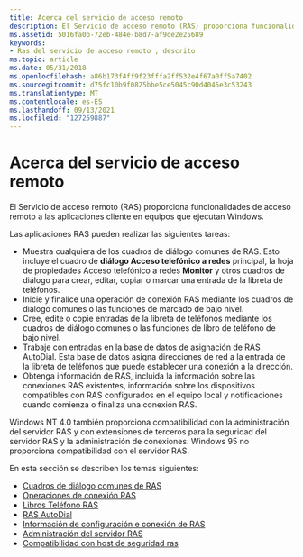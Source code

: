 ```yaml
---
title: Acerca del servicio de acceso remoto
description: El Servicio de acceso remoto (RAS) proporciona funcionalidades de acceso remoto a las aplicaciones cliente en equipos que ejecutan Windows.
ms.assetid: 5016fa0b-72eb-484e-b8d7-af9de2e25689
keywords:
- Ras del servicio de acceso remoto , descrito
ms.topic: article
ms.date: 05/31/2018
ms.openlocfilehash: a86b173f4ff9f23fffa2ff532e4f67a0ff5a7402
ms.sourcegitcommit: d75fc10b9f0825bbe5ce5045c90d4045e3c53243
ms.translationtype: MT
ms.contentlocale: es-ES
ms.lasthandoff: 09/13/2021
ms.locfileid: "127259887"
---
```

# <a name="about-remote-access-service"></a>Acerca del servicio de acceso remoto

El Servicio de acceso remoto (RAS) proporciona funcionalidades de acceso remoto a las aplicaciones cliente en equipos que ejecutan Windows.

Las aplicaciones RAS pueden realizar las siguientes tareas:

-   Muestra cualquiera de los cuadros de diálogo comunes de RAS. Esto incluye el cuadro de **diálogo Acceso telefónico a redes** principal, la hoja de propiedades Acceso telefónico a redes **Monitor** y otros cuadros de diálogo para crear, editar, copiar o marcar una entrada de la libreta de teléfonos.
-   Inicie y finalice una operación de conexión RAS mediante los cuadros de diálogo comunes o las funciones de marcado de bajo nivel.
-   Cree, edite o copie entradas de la libreta de teléfonos mediante los cuadros de diálogo comunes o las funciones de libro de teléfono de bajo nivel.
-   Trabaje con entradas en la base de datos de asignación de RAS AutoDial. Esta base de datos asigna direcciones de red a la entrada de la libreta de teléfonos que puede establecer una conexión a la dirección.
-   Obtenga información de RAS, incluida la información sobre las conexiones RAS existentes, información sobre los dispositivos compatibles con RAS configurados en el equipo local y notificaciones cuando comienza o finaliza una conexión RAS.

Windows NT 4.0 también proporciona compatibilidad con la administración del servidor RAS y con extensiones de terceros para la seguridad del servidor RAS y la administración de conexiones. Windows 95 no proporciona compatibilidad con el servidor RAS.

En esta sección se describen los temas siguientes:

-   [Cuadros de diálogo comunes de RAS](ras-common-dialog-boxes.md)
-   [Operaciones de conexión RAS](ras-connection-operations.md)
-   [Libros Teléfono RAS](ras-phone-books.md)
-   [RAS AutoDial](ras-autodial.md)
-   [Información de configuración e conexión de RAS](ras-configuration-and-connection-information.md)
-   [Administración del servidor RAS](ras-server-administration.md)
-   [Compatibilidad con host de seguridad ras](ras-security-host-support.md)

 

 





